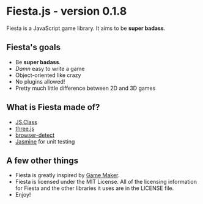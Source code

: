 Fiesta.js - version 0.1.8
=========================

Fiesta is a JavaScript game library. It aims to be **super badass**.

Fiesta's goals
--------------

* Be **super badass**.
* _Damn_ easy to write a game
* Object-oriented like crazy
* No plugins allowed!
* Pretty much little difference between 2D and 3D games

What is Fiesta made of?
-----------------------

* [JS.Class](http://jsclass.jcoglan.com/)
* [three.js](http://github.com/mrdoob/three.js)
* [browser-detect](https://github.com/rsyring/browser-detect)
* [Jasmine](http://pivotal.github.com/jasmine/) for unit testing

A few other things
------------------

* Fiesta is greatly inspired by [Game Maker](http://www.yoyogames.com/make).
* Fiesta is licensed under the MIT License. All of the licensing information for Fiesta and the other libraries it uses are in the LICENSE file.
* Enjoy!